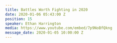 ```yaml
---
title: Battles Worth Fighting in 2020
date: 2020-01-06 05:43:00 Z
position: 15
speaker: Ethan Harrington
media: https://www.youtube.com/embed/7p9NoBfQkng
message_date: 2020-01-05 10:00:00 Z
---
```


